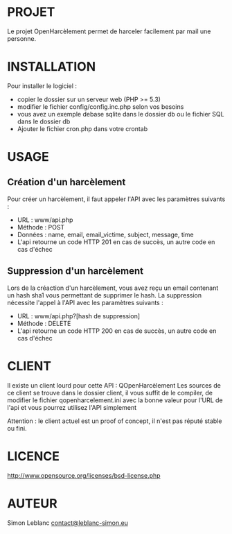 PROJET
======

Le projet OpenHarcèlement permet de harceler facilement par mail une personne.

INSTALLATION
============

Pour installer le logiciel :

* copier le dossier sur un serveur web (PHP >= 5.3)
* modifier le fichier config/config.inc.php selon vos besoins
* vous avez un exemple debase sqlite dans le dossier db ou le fichier SQL dans le dossier db
* Ajouter le fichier cron.php dans votre crontab

USAGE
=====

Création d'un harcèlement
-------------------------

Pour créer un harcèlement, il faut appeler l'API avec les paramètres suivants :

* URL : www/api.php
* Méthode : POST
* Données : name, email, email_victime, subject, message, time
* L'api retourne un code HTTP 201 en cas de succès, un autre code en cas d'échec

Suppression d'un harcèlement
----------------------------

Lors de la créaction d'un harcèlement, vous avez reçu un email contenant un hash sha1 vous permettant de supprimer le hash. La suppression nécessite l'appel à l'API avec les paramètres suivants :

* URL : www/api.php?[hash de suppression]
* Méthode : DELETE
* L'api retourne un code HTTP 200 en cas de succès, un autre code en cas d'échec

CLIENT
======

Il existe un client lourd pour cette API : QOpenHarcèlement
Les sources de ce client se trouve dans le dossier client, il vous suffit de le compiler, de modifier le fichier qopenharcelement.ini avec la bonne valeur pour l'URL de l'api et vous pourrez utilisez l'API simplement

Attention : le client actuel est un proof of concept, il n'est pas réputé stable ou fini.

LICENCE
=======

http://www.opensource.org/licenses/bsd-license.php

AUTEUR
======

Simon Leblanc <contact@leblanc-simon.eu>
